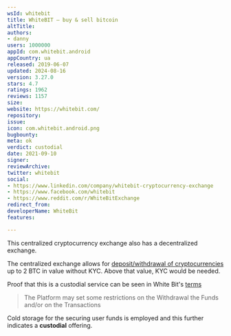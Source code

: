 ```yaml
---
wsId: whitebit
title: WhiteBIT – buy & sell bitcoin
altTitle: 
authors:
- danny
users: 1000000
appId: com.whitebit.android
appCountry: ua
released: 2019-06-07
updated: 2024-08-16
version: 3.27.0
stars: 4.7
ratings: 1962
reviews: 1157
size: 
website: https://whitebit.com/
repository: 
issue: 
icon: com.whitebit.android.png
bugbounty: 
meta: ok
verdict: custodial
date: 2021-09-10
signer: 
reviewArchive: 
twitter: whitebit
social:
- https://www.linkedin.com/company/whitebit-cryptocurrency-exchange
- https://www.facebook.com/whitebit
- https://www.reddit.com/r/WhiteBitExchange
redirect_from: 
developerName: WhiteBit
features: 

---
```


This centralized cryptocurrency exchange also has a decentralized exchange. 

The centralized exchange allows for [deposit/withdrawal of cryptocurrencies](https://whitebit.com/faq#22) up to 2 BTC in value without KYC. Above that value, KYC would be needed.

Proof that this is a custodial service can be seen in White Bit's [terms](https://whitebit.com/terms)

> The Platform may set some restrictions on the Withdrawal the Funds and/or on the Transactions

Cold storage for the securing user funds is employed and this further indicates a **custodial** offering. 